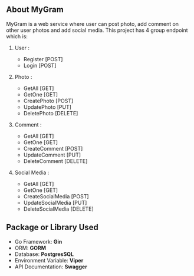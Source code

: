 ## About MyGram
MyGram is a web service where user can post photo, add comment on other user photos and add social media. This project has 4 group endpoint which is:
1. User :
    - Register [POST]
    - Login [POST]

2. Photo :
    - GetAll [GET]
    - GetOne [GET]
    - CreatePhoto [POST]
    - UpdatePhoto [PUT]
    - DeletePhoto [DELETE]

3. Comment :
    - GetAll [GET]
    - GetOne [GET]
    - CreateComment [POST]
    - UpdateComment [PUT]
    - DeleteComment [DELETE]

4. Social Media :
    - GetAll [GET]
    - GetOne [GET]
    - CreateSocialMedia [POST]
    - UpdateSocialMedia [PUT]
    - DeleteSocialMedia [DELETE]

## Package or Library Used
- Go Framework: **Gin**
- ORM: **GORM**
- Database: **PostgresSQL**
- Environment Variable: **Viper**
- API Documentation: **Swagger**
